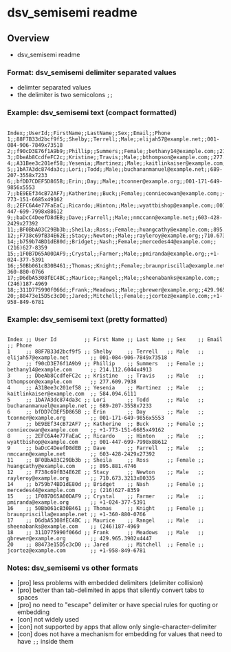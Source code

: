 # dsv_semisemi readme

<!---
##@ <beg-file_info>
##@ document_metadata:
##@   - caption: "dsv_semisemi readme"
##@     dmid: "uu501regainsap1671127436"
##@     vim:  tw=180:
##@     date: created="2022-12-15 10:03:56"
##@     last: lastmod="2022-12-15 10:03:56"
##@     tags:       __tags__
##@     people:
##@         - pple: __people__
##@     author:     created="__author__"
##@     lastupdate: "__lastupdate__"
##@     namespace:
##@         - nams: python/dsv
##@         - nams: data/dsv
##@         - nams: data/csv
##@     desc: |
##@         ## Overview
##@         * dsvsemisemi
##@         * dsv_semisemi readme
##@         * delimiter separated values double-semicolon
##@     seealso: |
##@         ## See also
##@         * capt="csv data download site" ;; href="https://www.datablist.com/learn/csv/download-sample-csv-files" ;; tags="__tags01__" ;; id="dmid://uu265kille1671128x03xlink"
##@         * capt="readme.md (thisfile public lab2022 dsv_semisemi)" ;; href="C:/sm/docs/mytrybits/p/trypublic/lab2022/dsv_semisemi/readme.md?find=vx2334johnfile" ;; tags="__tags01__" ;; id="dmid://uu070kiltbrim1671128802x03lnk"
##@     seeinstead: |
##@         * __seeinstead__
##@ <end-file_info>
--->

## Overview
* dsv_semisemi readme

### Format: dsv_semisemi delimiter separated values
<!--- id="dmid://uu053manua1671127x03xlink" --->

* delimter separated values
* the delimiter is two semicolons `;;`

### Example: dsv_semisemi text (compact formatted)
<!--- id="dmid://uu596pumme1671129x03xlink" --->

```

Index;;UserId;;FirstName;;LastName;;Sex;;Email;;Phone
1;;88F7B33d2bcf9f5;;Shelby;;Terrell;;Male;;elijah57@example.net;;001-084-906-7849x73518
2;;f90cD3E76f1A9b9;;Phillip;;Summers;;Female;;bethany14@example.com;;214.112.6044x4913
3;;DbeAb8CcdfeFC2c;;Kristine;;Travis;;Male;;bthompson@example.com;;277.609.7938
4;;A31Bee3c201ef58;;Yesenia;;Martinez;;Male;;kaitlinkaiser@example.com;;584.094.6111
5;;1bA7A3dc874da3c;;Lori;;Todd;;Male;;buchananmanuel@example.net;;689-207-3558x7233
6;;bfDD7CDEF5D865B;;Erin;;Day;;Male;;tconner@example.org;;001-171-649-9856x5553
7;;bE9EEf34cB72AF7;;Katherine;;Buck;;Female;;conniecowan@example.com;;+1-773-151-6685x49162
8;;2EFC6A4e77FaEaC;;Ricardo;;Hinton;;Male;;wyattbishop@example.com;;001-447-699-7998x88612
9;;baDcC4DeefD8dEB;;Dave;;Farrell;;Male;;nmccann@example.net;;603-428-2429x27392
11;;BF0BbA03C29Bb3b;;Sheila;;Ross;;Female;;huangcathy@example.com;;895.881.4746
12;;F738c69fB34E62E;;Stacy;;Newton;;Male;;rayleroy@example.org;;710.673.3213x80335
14;;b759b74BD1dE80d;;Bridget;;Nash;;Female;;mercedes44@example.com;;(216)627-8359
15;;1F0B7D65A00DAF9;;Crystal;;Farmer;;Male;;pmiranda@example.org;;+1-024-377-5391
16;;50Bb061cB30B461;;Thomas;;Knight;;Female;;braunpriscilla@example.net;;+1-360-880-0766
17;;D6dbA5308fEC4BC;;Maurice;;Rangel;;Male;;sheenabanks@example.com;;(246)187-4969
18;;311D775990f066d;;Frank;;Meadows;;Male;;gbrewer@example.org;;429.965.3902x4447
20;;88473e15D5c3cD0;;Jared;;Mitchell;;Female;;jcortez@example.com;;+1-958-849-6781

```

### Example: dsv_semisemi text (pretty formatted)
<!--- id="dmid://uu592pumme1671129x03xlink" --->


```

Index ;; User Id         ;; First Name ;; Last Name ;; Sex    ;; Email                      ;; Phone
1     ;; 88F7B33d2bcf9f5 ;; Shelby     ;; Terrell   ;; Male   ;; elijah57@example.net       ;; 001-084-906-7849x73518
2     ;; f90cD3E76f1A9b9 ;; Phillip    ;; Summers   ;; Female ;; bethany14@example.com      ;; 214.112.6044x4913
3     ;; DbeAb8CcdfeFC2c ;; Kristine   ;; Travis    ;; Male   ;; bthompson@example.com      ;; 277.609.7938
4     ;; A31Bee3c201ef58 ;; Yesenia    ;; Martinez  ;; Male   ;; kaitlinkaiser@example.com  ;; 584.094.6111
5     ;; 1bA7A3dc874da3c ;; Lori       ;; Todd      ;; Male   ;; buchananmanuel@example.net ;; 689-207-3558x7233
6     ;; bfDD7CDEF5D865B ;; Erin       ;; Day       ;; Male   ;; tconner@example.org        ;; 001-171-649-9856x5553
7     ;; bE9EEf34cB72AF7 ;; Katherine  ;; Buck      ;; Female ;; conniecowan@example.com    ;; +1-773-151-6685x49162
8     ;; 2EFC6A4e77FaEaC ;; Ricardo    ;; Hinton    ;; Male   ;; wyattbishop@example.com    ;; 001-447-699-7998x88612
9     ;; baDcC4DeefD8dEB ;; Dave       ;; Farrell   ;; Male   ;; nmccann@example.net        ;; 603-428-2429x27392
11    ;; BF0BbA03C29Bb3b ;; Sheila     ;; Ross      ;; Female ;; huangcathy@example.com     ;; 895.881.4746
12    ;; F738c69fB34E62E ;; Stacy      ;; Newton    ;; Male   ;; rayleroy@example.org       ;; 710.673.3213x80335
14    ;; b759b74BD1dE80d ;; Bridget    ;; Nash      ;; Female ;; mercedes44@example.com     ;; (216)627-8359
15    ;; 1F0B7D65A00DAF9 ;; Crystal    ;; Farmer    ;; Male   ;; pmiranda@example.org       ;; +1-024-377-5391
16    ;; 50Bb061cB30B461 ;; Thomas     ;; Knight    ;; Female ;; braunpriscilla@example.net ;; +1-360-880-0766
17    ;; D6dbA5308fEC4BC ;; Maurice    ;; Rangel    ;; Male   ;; sheenabanks@example.com    ;; (246)187-4969
18    ;; 311D775990f066d ;; Frank      ;; Meadows   ;; Male   ;; gbrewer@example.org        ;; 429.965.3902x4447
20    ;; 88473e15D5c3cD0 ;; Jared      ;; Mitchell  ;; Female ;; jcortez@example.com        ;; +1-958-849-6781

```

### Notes: dsv_semisemi vs other formats
<!--- id="dmid://uu855porte1671127x03xlink" --->

* [pro] less problems with embedded delimiters (delimiter collision)
* [pro] better than tab-delimited in apps that silently convert tabs to spaces
* [pro] no need to "escape" delimiter or have special rules for quoting or embedding
* [con] not widely used
* [con] not supported by apps that allow only single-character-delimiter
* [con] does not have a mechanism for embedding for values that need to have `;;` inside them

